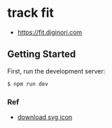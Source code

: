 # track fit
- https://fit.diginori.com

## Getting Started

First, run the development server:

```bash
$ npm run dev
```

### Ref
- [download svg icon](https://www.reshot.com/free-svg-icons/chart/)

